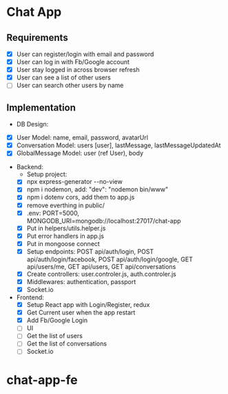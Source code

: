 # Chat App

## Requirements

- [x] User can register/login with email and password
- [x] User can log in with Fb/Google account
- [x] User stay logged in across browser refresh
- [x] User can see a list of other users
- [ ] User can search other users by name

## Implementation

- DB Design:
- [x] User Model: name, email, password, avatarUrl
- [x] Conversation Model: users [user], lastMessage, lastMessageUpdatedAt
- [x] GlobalMessage Model: user (ref User), body
- Backend:
  - Setup project:
  - [x] npx express-generator --no-view
  - [x] npm i nodemon, add: "dev": "nodemon bin/www"
  - [x] npm i dotenv cors, add them to app.js
  - [x] remove everthing in public/
  - [x] .env: PORT=5000, MONGODB_URI=mongodb://localhost:27017/chat-app
  - [x] Put in helpers/utils.helper.js
  - [x] Put error handlers in app.js
  - [x] Put in mongoose connect
  - [x] Setup endpoints: POST api/auth/login, POST api/auth/login/facebook, POST api/auth/login/google, GET api/users/me, GET api/users, GET api/conversations
  - [x] Create controllers: user.controler.js, auth.controler.js
  - [x] Middlewares: authentication, passport
  - [x] Socket.io
- Frontend:
  - [x] Setup React app with Login/Register, redux
  - [x] Get Current user when the app restart
  - [x] Add Fb/Google Login
  - [ ] UI
  - [ ] Get the list of users
  - [ ] Get the list of conversations
  - [ ] Socket.io

# chat-app-fe
